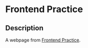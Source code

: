 # Frontend Practice


## Description

A webpage from [Frontend Practice](https://www.frontendpractice.com/projects/oh-studio).

